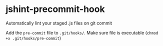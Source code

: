 jshint-precommit-hook
=====================

Automatically lint your staged .js files on git commit

Add the `pre-commit` file to `.git/hooks/`. Make sure file is executable (`chmod +x .git/hooks/pre-commit`)
